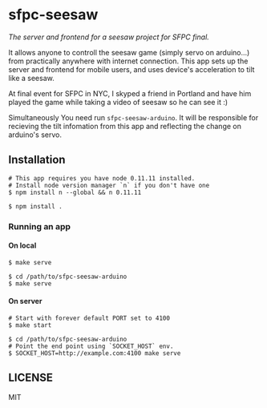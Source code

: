 # sfpc-seesaw
  
  *The server and frontend for a seesaw project for SFPC final.*

  It allows anyone to controll the seesaw game (simply servo on arduino...) from practically anywhere with internet connection.
  This app sets up the server and frontend for mobile users, and uses device's acceleration to tilt like a seesaw.

  At final event for SFPC in NYC, I skyped a friend in Portland and have him played the game while taking a video of seesaw so he can see it :)

  Simultaneously You need run `sfpc-seesaw-arduino`.
  It will be responsible for recieving the tilt infomation from this app and reflecting the change on arduino's servo.

## Installation

    # This app requires you have node 0.11.11 installed.
    # Install node version manager `n` if you don't have one
    $ npm install n --global && n 0.11.11

    $ npm install .

### Running an app

#### On local

    $ make serve

    $ cd /path/to/sfpc-seesaw-arduino
    $ make serve

#### On server

    # Start with forever default PORT set to 4100
    $ make start
    
    $ cd /path/to/sfpc-seesaw-arduino
    # Point the end point using `SOCKET_HOST` env.
    $ SOCKET_HOST=http://example.com:4100 make serve

## LICENSE
  MIT

